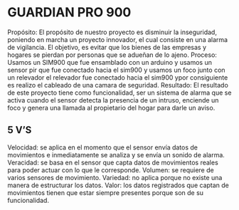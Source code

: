 # GUARDIAN PRO 900

Propósito: El propósito de nuestro proyecto es disminuir la inseguridad, poniendo en marcha un proyecto innovador, el cual consiste en una alarma de vigilancia. El objetivo, es evitar que los bienes de las empresas y hogares se pierdan por personas que se adueñan de lo ajeno.
Proceso: Usamos un SIM900 que fue ensamblado con un arduino y usamos un sensor pir que fue conectado hacia el sim900 y usamos un foco junto con un relevador el relevador fue conectado hacia el sim900  ypor consiguiente es realizo el cableado de una camara de seguridad.
Resultado: El resultado de este proyecto tiene como funcionalidad, ser un sistema de alarma que se activa cuando el sensor detecta la presencia de un intruso, enciende un foco y genera una llamada al propietario del hogar para darle un aviso.

## 5 V’S
Velocidad: se aplica en el momento que el sensor envía datos de movimientos e inmediatamente se analiza y se envía un sonido de alarma.
Veracidad: se basa en el sensor que capta datos de movimientos reales para poder actuar con lo que le corresponde.
Volumen: se requiere de varios sensores de movimiento.
Variedad: no aplica porque no existe una manera de estructurar los datos.
Valor: los datos registrados que captan de movimientos tienen que estar siempre presentes porque son de su funcionalidad.


